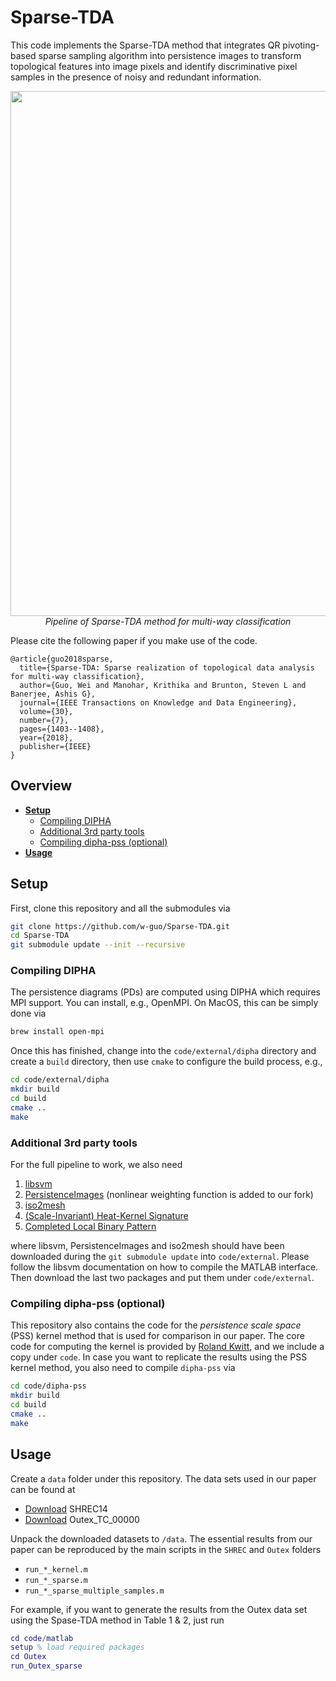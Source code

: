 # Sparse-TDA

This code implements the Sparse-TDA method that integrates QR pivoting-based sparse sampling algorithm into persistence images to transform topological features into image pixels and identify discriminative pixel samples in the presence of noisy and redundant information. 

<p align="center">
    <img src="http://wguo.rbind.io/publication/sparse-tda/Sparse_TDA_pipeline.png" width="840"> <br />
    <em> Pipeline of Sparse-TDA method for multi-way classification</em>
</p>

Please cite the following paper if you make use of the code.

```
@article{guo2018sparse,
  title={Sparse-TDA: Sparse realization of topological data analysis for multi-way classification},
  author={Guo, Wei and Manohar, Krithika and Brunton, Steven L and Banerjee, Ashis G},
  journal={IEEE Transactions on Knowledge and Data Engineering},
  volume={30},
  number={7},
  pages={1403--1408},
  year={2018},
  publisher={IEEE}
}
```

## Overview

- **[Setup](#setup)**
  - [Compiling DIPHA](#compiling-dipha)
  - [Additional 3rd party tools](#additional-3rd-party-tools)
  - [Compiling dipha-pss (optional)](#compiling-dipha-pss-optional)
- **[Usage](#usage)**
 

## Setup

First, clone this repository and all the submodules via

```bash
git clone https://github.com/w-guo/Sparse-TDA.git
cd Sparse-TDA
git submodule update --init --recursive   
```

### Compiling DIPHA

The persistence diagrams (PDs) are computed using DIPHA which requires MPI support. You can install, e.g., OpenMPI. On MacOS, this can be simply done via

```bash
brew install open-mpi
```

Once this has finished, change into the ```code/external/dipha``` directory
and create a ```build``` directory, then use ```cmake``` to
configure the build process, e.g.,

```bash
cd code/external/dipha
mkdir build
cd build
cmake ..
make
```

### Additional 3rd party tools

For the full pipeline to work, we also need 

1. [libsvm](https://github.com/cjlin1/libsvm)
2. [PersistenceImages](https://github.com/w-guo/PersistenceImages/tree/322852ac4a6f401955cad7e41b5d31be2a114a5e) (nonlinear weighting function is added to our fork)
3. [iso2mesh](https://github.com/fangq/iso2mesh)
4. [(Scale-Invariant) Heat-Kernel Signature](http://vision.mas.ecp.fr/Personnel/iasonas/code/sihks.zip)
5. [Completed Local Binary Pattern](http://www.comp.polyu.edu.hk/~cslzhang/code/CLBP.rar)
  
where libsvm, PersistenceImages and iso2mesh should have been downloaded during the ```git submodule update``` into ```code/external```. Please follow the libsvm documentation on how to compile the MATLAB interface. Then download the last two packages and put them under ```code/external```. 

### Compiling dipha-pss (optional)

This repository also contains the code for the *persistence scale space* (PSS) kernel method that is used for comparison in our paper. The core code for computing the kernel is provided by [Roland Kwitt](https://github.com/rkwitt/persistence-learning/tree/master/code/dipha-pss), and we include a copy under ```code```. In case you want to replicate the results using the PSS kernel method, you also need to compile ```dipha-pss``` via

```bash
cd code/dipha-pss
mkdir build
cd build
cmake ..
make
```
 

## Usage

Create a ```data``` folder under this repository. The data sets used in our paper can be found at  
- [Download](http://www.cs.cf.ac.uk/shaperetrieval/download.php) SHREC14
- [Download](http://www.outex.oulu.fi/db/classification/tmp/Outex_TC_00000.tar.gz) Outex_TC_00000

Unpack the downloaded datasets to ```/data```. The essential results from our paper can be reproduced by the main scripts in the ```SHREC``` and ```Outex``` folders
- ```run_*_kernel.m```
- ```run_*_sparse.m```
- ```run_*_sparse_multiple_samples.m```
  
For example, if you want to generate the results from the Outex data set using the Spase-TDA method in Table 1 & 2, just run
```matlab
cd code/matlab
setup % load required packages
cd Outex
run_Outex_sparse
```